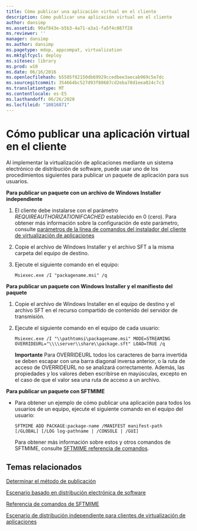 ```yaml
---
title: Cómo publicar una aplicación virtual en el cliente
description: Cómo publicar una aplicación virtual en el cliente
author: dansimp
ms.assetid: 90af843e-b5b3-4a71-a3a1-fa5f4c087f28
ms.reviewer: ''
manager: dansimp
ms.author: dansimp
ms.pagetype: mdop, appcompat, virtualization
ms.mktglfcycl: deploy
ms.sitesec: library
ms.prod: w10
ms.date: 06/16/2016
ms.openlocfilehash: b5585f82150db69929ccedbee3aecab969c5e7dc
ms.sourcegitcommit: 354664bc527d93f80687cd2eba70d1eea024c7c3
ms.translationtype: MT
ms.contentlocale: es-ES
ms.lasthandoff: 06/26/2020
ms.locfileid: "10816871"
---
```

# Cómo publicar una aplicación virtual en el cliente


Al implementar la virtualización de aplicaciones mediante un sistema electrónico de distribución de software, puede usar uno de los procedimientos siguientes para publicar un paquete de aplicación para sus usuarios.

**Para publicar un paquete con un archivo de Windows Installer independiente**

1.  El cliente debe instalarse con el parámetro *REQUIREAUTHORIZATIONIFCACHED* establecido en 0 (cero). Para obtener más información sobre la configuración de este parámetro, consulte [parámetros de la línea de comandos del instalador del cliente de virtualización de aplicaciones](application-virtualization-client-installer-command-line-parameters.md)

2.  Copie el archivo de Windows Installer y el archivo SFT a la misma carpeta del equipo de destino.

3.  Ejecute el siguiente comando en el equipo:

    `Msiexec.exe /I "packagename.msi" /q`

**Para publicar un paquete con Windows Installer y el manifiesto del paquete**

1.  Copie el archivo de Windows Installer en el equipo de destino y el archivo SFT en el recurso compartido de contenido del servidor de transmisión.

2.  Ejecute el siguiente comando en el equipo de cada usuario:

    `Msiexec.exe /I "\\pathtomsi\packagename.msi" MODE=STREAMING  OVERRIDEURL="\\\\server\\share\\package.sft" LOAD=TRUE /q`

    **Importante**  Para OVERRIDEURL todos los caracteres de barra invertida se deben escapar con una barra diagonal inversa anterior, o la ruta de acceso de OVERRIDEURL no se analizará correctamente. Además, las propiedades y los valores deben escribirse en mayúsculas, excepto en el caso de que el valor sea una ruta de acceso a un archivo.

     

**Para publicar un paquete con SFTMIME**

-   Para obtener un ejemplo de cómo publicar una aplicación para todos los usuarios de un equipo, ejecute el siguiente comando en el equipo del usuario:

    `SFTMIME ADD PACKAGE:package-name /MANIFEST manifest-path                                 [/GLOBAL] [/LOG log-pathname | /CONSOLE | /GUI]`

    Para obtener más información sobre estos y otros comandos de SFTMIME, consulte [SFTMIME referencia de comandos](sftmime--command-reference.md).

## Temas relacionados


[Determinar el método de publicación](determine-your-publishing-method.md)

[Escenario basado en distribución electrónica de software](electronic-software-distribution-based-scenario.md)

[Referencia de comandos de SFTMIME](sftmime--command-reference.md)

[Escenario de distribución independiente para clientes de virtualización de aplicaciones](stand-alone-delivery-scenario-for-application-virtualization-clients.md)

 

 





